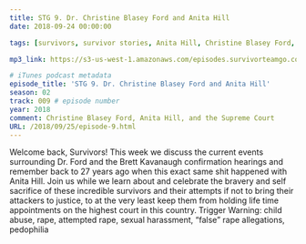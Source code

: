 ```yaml
---
title: STG 9. Dr. Christine Blasey Ford and Anita Hill
date: 2018-09-24 00:00:00

tags: [survivors, survivor stories, Anita Hill, Christine Blasey Ford, Brett Kavanaugh, Clarence Thomas, survivor, rape, attempted rape, sexual assault, sexual harassment, SCOTUS, Senate Judiciary Committee, confirmation hearings]

mp3_link: https://s3-us-west-1.amazonaws.com/episodes.survivorteamgo.com/STG+9+Dr.+Christine+Blasey+Ford+and+Anita+Hill.mp3ylink

# iTunes podcast metadata
episode_title: 'STG 9. Dr. Christine Blasey Ford and Anita Hill'
season: 02
track: 009 # episode number
year: 2018
comment: Christine Blasey Ford, Anita Hill, and the Supreme Court
URL: /2018/09/25/episode-9.html
---
```


Welcome back, Survivors! This week we discuss the current events surrounding Dr. Ford and the Brett Kavanaugh confirmation hearings and remember back to 27 years ago when this exact same shit happened with Anita Hill. Join us while we learn about and celebrate the bravery and self sacrifice of these incredible survivors and their attempts if not to bring their attackers to justice, to at the very least keep them from holding life time appointments on the highest court in this country. Trigger Warning: child abuse, rape, attempted rape, sexual harassment, “false” rape allegations, pedophilia
